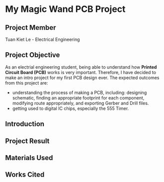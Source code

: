 # My Magic Wand PCB Project
## Project Member
Tuan Kiet Le - Electrical Engineering
## Project Objective
As an electrial engineering student, being able to understand how **Printed Circuit Board (PCB)** works is very important. Therefore, I have decided to make an intro project for my first PCB design ever. The expected outcomes from this project are:
* understanding the process of making a PCB, including: designing schematic, finding an appropriate footprint for each component, modifying route appropriately, and exporting Gerber and Drill files.
* getting used to digital IC chips, especially the 555 Timer.
## Introduction
## Project Result
## Materials Used
## Works Cited
